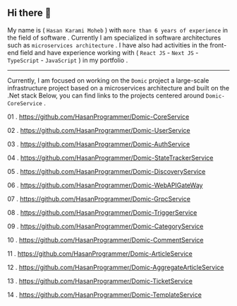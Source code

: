 ## Hi there 👋

My name is ( `Hasan Karami Moheb` ) with `more than 6 years of experience` in the field of software . Currently I am specialized in software architectures such as `microservices architecture` .
I have also had activities in the front-end field and have experience working with ( `React JS` - `Next JS` - `TypeScript` - `JavaScript` ) in my portfolio .

---

Currently, I am focused on working on the `Domic` project a large-scale infrastructure project based on a microservices architecture and built on the .Net stack Below, you can find links to the projects centered around `Domic-CoreService` .

01 . https://github.com/HasanProgrammer/Domic-CoreService

02 . https://github.com/HasanProgrammer/Domic-UserService

03 . https://github.com/HasanProgrammer/Domic-AuthService

04 . https://github.com/HasanProgrammer/Domic-StateTrackerService

05 . https://github.com/HasanProgrammer/Domic-DiscoveryService

06 . https://github.com/HasanProgrammer/Domic-WebAPIGateWay

07 . https://github.com/HasanProgrammer/Domic-GrpcService

08 . https://github.com/HasanProgrammer/Domic-TriggerService

09 . https://github.com/HasanProgrammer/Domic-CategoryService

10 . https://github.com/HasanProgrammer/Domic-CommentService

11 . https://github.com/HasanProgrammer/Domic-ArticleService

12 . https://github.com/HasanProgrammer/Domic-AggregateArticleService

13 . https://github.com/HasanProgrammer/Domic-TicketService

14 . https://github.com/HasanProgrammer/Domic-TemplateService
